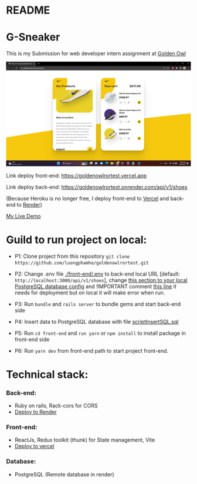 # README
# G-Sneaker
This is my Submission for web developer intern assignment at [Golden Owl](https://goldenowl.asia)

![Screenshot](./screenshot/result.png)

Link deploy front-end: https://goldenowlrortest.vercel.app

Link deploy back-end: https://goldenowlrortest.onrender.com/api/v1/shoes

(Because Heroku is no longer free, I deploy front-end to [Vercel](https://vercel.com) and back-end to [Render](https://render.com/))

[My Live Demo](https://goldenowlrortest.vercel.app)
# Guild to run project on local:
- P1: Clone project from this repository 
`git clone https://github.com/luongphamho/goldenowlrortest.git`

- P2: Change .env file [./front-end/.env](./front-end/.env) to back-end local URL [default: `http://localhost:3000/api/v1/shoes`], change [this section to your local PostgreSQL database config](https://github.com/luongphamho/goldenowlrortest/blob/main/config/database.yml#L24) and !IMPORTANT comment [this line](https://github.com/luongphamho/goldenowlrortest/blob/main/config/puma.rb#L33) it needs for deployment but on local it will make error when run.

- P3: Run `bundle` and `rails server` to bundle gems and start back-end side

- P4: Insert data to PostgreSQL database with file [scriptInsertSQL.sql](https://github.com/luongphamho/goldenowlrortest/blob/main/scriptInsertSQL.sql)

- P5: Run `cd front-end` and `run yarn` or `npm install` to install package in front-end side

- P6: Run `yarn dev` from front-end path to start project front-end.
# Technical stack:
### Back-end:
- Ruby on rails, Rack-cors for CORS
- [Deploy to Render](https://goldenowlrortest.onrender.com/api/v1/shoes)
### Front-end:
- ReactJs, Redux toolkit (thunk) for State management, Vite
- [Deploy to vercel](https://goldenowlrortest.vercel.app)
### Database:
- PostgreSQL (Remote database in render)